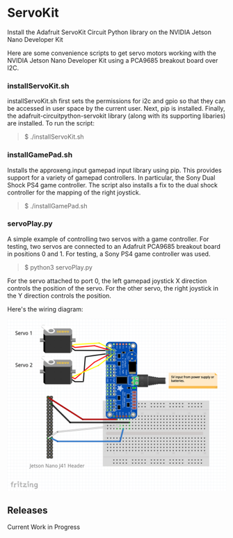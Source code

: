 # ServoKit
Install the Adafruit ServoKit Circuit Python library on the NVIDIA Jetson Nano Developer Kit

Here are some convenience scripts to get servo motors working with the NVIDIA Jetson Nano Developer Kit using a PCA9685 breakout board over I2C.

<h3>installServoKit.sh</h3>
installServoKit.sh first sets the permissions for i2c and gpio so that they can be accessed in user space by the current user. Next, pip is installed. Finally, the adafruit-circuitpython-servokit library (along with its supporting libaries) are installed. To run the script:<br>

<blockquote>$ ./installServoKit.sh</blockquote>

<h3>installGamePad.sh</h3>
Installs the approxeng.input gamepad input library using pip. This provides support for a variety of gamepad controllers. In particular, the Sony Dual Shock PS4 game controller. The script also installs a fix to the dual shock controller for the mapping of the right joystick.<br>

<blockquote>$ ./installGamePad.sh</blockquote>

<h3>servoPlay.py</h3>
A simple example of controlling two servos with a game controller. For testing, two servos are connected to an Adafruit PCA9685 breakout board in positions 0 and 1. For testing, a Sony PS4 game controller was used.<br>

<blockquote>$ python3 servoPlay.py</blockquote>

For the servo attached to port 0, the left gamepad joystick X direction controls the position of the servo. For the other servo, the right joystick in the Y direction controls the position.

Here's the wiring diagram:

![Wiring Diagram](images/NanoI2CWiringDiagram.jpg)

<h2>Releases</h2>
Current Work in Progress
